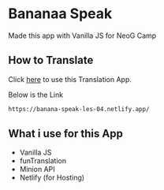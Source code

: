 # Bananaa Speak 

Made this app with Vanilla JS for NeoG Camp

## How to Translate

Click  [here](https://banana-speak-les-04.netlify.app/) to use this Translation App.

Below is the Link 
```bash
https://banana-speak-les-04.netlify.app/
```

## What i use for this App

* Vanilla JS
* funTranslation 
* Minion API
* Netlify  (for Hosting)

